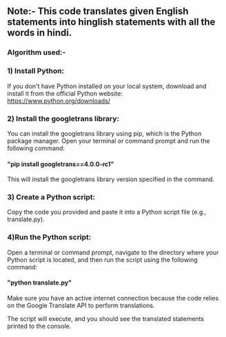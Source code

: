## Note:- This code translates given English statements into hinglish statements with all the words in hindi.

### Algorithm used:-


### 1) Install Python:
If you don't have Python installed on your local system, download and install it from the official Python website: https://www.python.org/downloads/

### 2) Install the googletrans library:
You can install the googletrans library using pip, which is the Python package manager.
Open your terminal or command prompt and run the following command:
  #### "pip install googletrans==4.0.0-rc1"
This will install the googletrans library version specified in the command.

### 3) Create a Python script:
Copy the code you provided and paste it into a Python script file (e.g., translate.py).

### 4)Run the Python script:
Open a terminal or command prompt, navigate to the directory where your Python script is located, and then run the script using the following command:
  #### "python translate.py"
Make sure you have an active internet connection because the code relies on the Google Translate API to perform translations.

The script will execute, and you should see the translated statements printed to the console.
